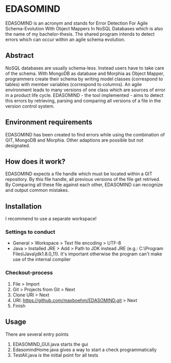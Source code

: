 # EDASOMIND

EDASOMIND is an acronym and stands for Error Detection For Agile Schema-Evolution With Object Mappers In NoSQL Databases which is also the name of my bachelor-thesis. The shared program intends to detect errors which can occur within an agile schema evolution.

## Abstract
NoSQL databases are usually schema-less. Instead users have to take care of the schema. With MongoDB as database and Morphia as Object Mapper, programmers create their schema by writing model classes (correspond to tables) with member variables (correspond to columns). An agile environment leads to many versions of one class which are sources of error in a product life cycle. EDASOMIND - the tool implemented - aims to detect this errors by retrieving, parsing and comparing all versions of a file in the version control system.

## Environment requirements
EDASOMIND has been created to find errors while using the combination of GIT, MongoDB and Morphia. Other adaptions are possible but not designated.

## How does it work?
EDASOMIND expects a file handle which must be located within a GIT repository. By this file handle, all previous versions of the file get retrived. By Comparing all these file against each other, EDASOMIND can recognize and output common mistakes.

## Installation
I recommend to use a separate workspace!

### Settings to conduct
* General > Workspace > Text file encoding > UTF-8
* Java > Installed JRE > Add > Path to JDK instead JRE (e.g.: C:\Program Files\Java\jdk1.8.0_11). It's important otherwise the program can't make use of the internal compiler

### Checkout-process
1) File > Import
2) Git > Projects from Git > Next
3) Clone URI > Next
4) URI: https://github.com/maxboehm/EDASOMIND.git > Next
5) Finish


## Usage
There are several entry points
1. EDASOMIND_GUI.java starts the gui
2. EdasomindHome.java gives a way to start a check programmatically
3. TestAll.java is the initial point for all tests 
